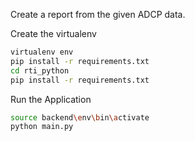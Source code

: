 Create a report from the given ADCP data.

Create the virtualenv

```bash
virtualenv env
pip install -r requirements.txt
cd rti_python
pip install -r requirements.txt
```

Run the Application

```bash
source backend\env\bin\activate
python main.py
```